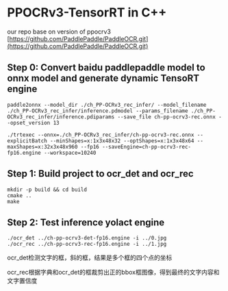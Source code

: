 # PPOCRv3-TensorRT in C++

our repo base on version of ppocrv3 [https://github.com/PaddlePaddle/PaddleOCR.git](https://github.com/PaddlePaddle/PaddleOCR.git)

## Step 0: Convert baidu paddlepaddle model to onnx model and generate dynamic TensoRT engine

```shell
paddle2onnx --model_dir ./ch_PP-OCRv3_rec_infer/ --model_filename ./ch_PP-OCRv3_rec_infer/inference.pdmodel --params_filename ./ch_PP-OCRv3_rec_infer/inference.pdiparams --save_file ch-pp-ocrv3-rec.onnx --opset_version 13

./trtexec --onnx=./ch_PP-OCRv3_rec_infer/ch-pp-ocrv3-rec.onnx --explicitBatch --minShapes=x:1x3x48x32 --optShapes=x:1x3x48x64 --maxShapes=x:32x3x48x960 --fp16 --saveEngine=ch-pp-ocrv3-rec-fp16.engine --workspace=10240
```


## Step 1: Build project to ocr_det and ocr_rec

```shell
mkdir -p build && cd build
cmake ..
make
```


## Step 2: Test inference yolact engine

```shell
./ocr_det ../ch-pp-ocrv3-det-fp16.engine -i ../0.jpg
./ocr_rec ../ch-pp-ocrv3-rec-fp16.engine -i ../1.jpg
```

ocr_det检测文字的框，斜的框，结果是多个框的四个点的坐标

ocr_rec根据字典和ocr_det的框裁剪出正的bbox框图像，得到最终的文字内容和文字置信度

